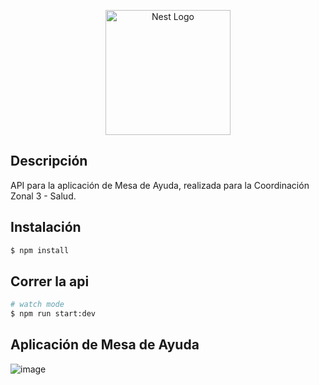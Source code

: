 <p align="center">
  <a href="http://nestjs.com/" target="blank"><img src="https://nestjs.com/img/logo-small.svg" width="200" alt="Nest Logo" /></a>
</p>

[circleci-image]: https://img.shields.io/circleci/build/github/nestjs/nest/master?token=abc123def456
[circleci-url]: https://circleci.com/gh/nestjs/nest

 
## Descripción

API para la aplicación de Mesa de Ayuda, realizada para la Coordinación Zonal 3 - Salud.

## Instalación

```bash
$ npm install
```

## Correr la api

```bash
# watch mode
$ npm run start:dev
```

## Aplicación de Mesa de Ayuda
![image](https://github.com/willianpandi/MesaAyudaAPI/assets/70989156/f794a7a1-c4f6-4be9-be3f-1270fd0b08a1)

